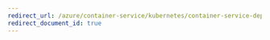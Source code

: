 ```yaml
---
redirect_url: /azure/container-service/kubernetes/container-service-deploy-spring-boot-app-on-linux
redirect_document_id: true
---
```

